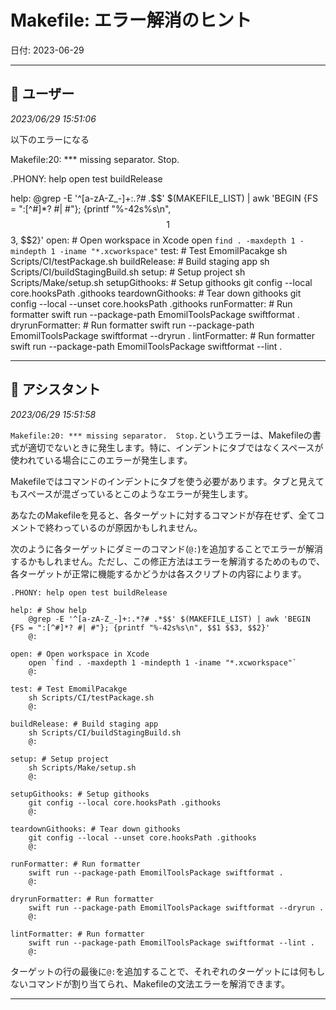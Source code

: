 # Makefile: エラー解消のヒント

日付: 2023-06-29

---

## 👤 ユーザー
*2023/06/29 15:51:06*

以下のエラーになる

Makefile:20: *** missing separator.  Stop.

.PHONY: help open test buildRelease

help:
	@grep -E '^[a-zA-Z_-]+:.*?# .*$$' $(MAKEFILE_LIST) | awk 'BEGIN {FS = ":[^#]*? #| #"}; {printf "%-42s%s\n", $$1 $$3, $$2}'
open: # Open workspace in Xcode
	open `find . -maxdepth 1 -mindepth 1 -iname "*.xcworkspace"`
test: # Test EmomilPacakge
	sh Scripts/CI/testPackage.sh
buildRelease: # Build staging app
	sh Scripts/CI/buildStagingBuild.sh
setup: # Setup project
	sh Scripts/Make/setup.sh
setupGithooks: # Setup githooks
	git config --local core.hooksPath .githooks
teardownGithooks: # Tear down githooks
	git config --local --unset core.hooksPath .githooks
runFormatter: # Run formatter
	swift run --package-path EmomilToolsPackage swiftformat .
dryrunFormatter: # Run formatter
    swift run --package-path EmomilToolsPackage swiftformat --dryrun .
lintFormatter: # Run formatter
    swift run --package-path EmomilToolsPackage swiftformat --lint .

---

## 🤖 アシスタント
*2023/06/29 15:51:58*

`Makefile:20: *** missing separator.  Stop.`というエラーは、Makefileの書式が適切でないときに発生します。特に、インデントにタブではなくスペースが使われている場合にこのエラーが発生します。

Makefileではコマンドのインデントにタブを使う必要があります。タブと見えてもスペースが混ざっているとこのようなエラーが発生します。

あなたのMakefileを見ると、各ターゲットに対するコマンドが存在せず、全てコメントで終わっているのが原因かもしれません。

次のように各ターゲットにダミーのコマンド(`@:`)を追加することでエラーが解消するかもしれません。ただし、この修正方法はエラーを解消するためのもので、各ターゲットが正常に機能するかどうかは各スクリプトの内容によります。

```make
.PHONY: help open test buildRelease

help: # Show help
	@grep -E '^[a-zA-Z_-]+:.*?# .*$$' $(MAKEFILE_LIST) | awk 'BEGIN {FS = ":[^#]*? #| #"}; {printf "%-42s%s\n", $$1 $$3, $$2}'
	@:

open: # Open workspace in Xcode
	open `find . -maxdepth 1 -mindepth 1 -iname "*.xcworkspace"`
	@:

test: # Test EmomilPacakge
	sh Scripts/CI/testPackage.sh
	@:

buildRelease: # Build staging app
	sh Scripts/CI/buildStagingBuild.sh
	@:

setup: # Setup project
	sh Scripts/Make/setup.sh
	@:

setupGithooks: # Setup githooks
	git config --local core.hooksPath .githooks
	@:

teardownGithooks: # Tear down githooks
	git config --local --unset core.hooksPath .githooks
	@:

runFormatter: # Run formatter
	swift run --package-path EmomilToolsPackage swiftformat .
	@:

dryrunFormatter: # Run formatter
    swift run --package-path EmomilToolsPackage swiftformat --dryrun .
	@:

lintFormatter: # Run formatter
    swift run --package-path EmomilToolsPackage swiftformat --lint .
	@:
```

ターゲットの行の最後に`@:`を追加することで、それぞれのターゲットには何もしないコマンドが割り当てられ、Makefileの文法エラーを解消できます。

---
